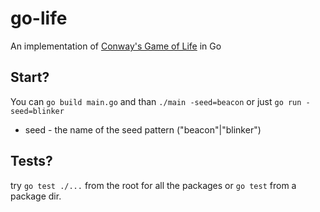 # go-life
An implementation of [Conway's Game of Life](https://en.wikipedia.org/wiki/Conway%27s_Game_of_Life) in Go

## Start?
You can `go build main.go` and than `./main -seed=beacon`
or just `go run -seed=blinker`

* seed - the name of the seed pattern ("beacon"|"blinker")

## Tests?

try `go test ./...` from the root for all the packages or `go test` from a package dir. 
